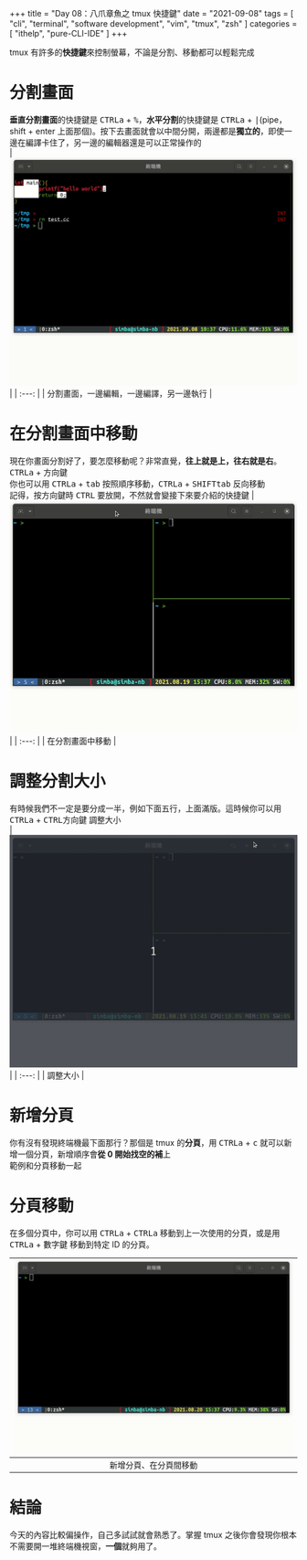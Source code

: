 +++
title = "Day 08：八爪章魚之 tmux 快捷鍵"
date = "2021-09-08"
tags = [
  "cli",
  "terminal",
  "software development",
  "vim",
  "tmux",
  "zsh"
]
categories = [ "ithelp", "pure-CLI-IDE" ]
+++

tmux 有許多的**快捷鍵**來控制螢幕，不論是分割、移動都可以輕鬆完成

# 分割畫面

**垂直分割畫面**的快捷鍵是 <kbd>CTRL</kbd><kbd>a</kbd> + <kbd>%</kbd>，**水平分割**的快捷鍵是 <kbd>CTRL</kbd><kbd>a</kbd> + <kbd>|</kbd>(pipe，shift + enter 上面那個)。按下去畫面就會以中間分開，兩邊都是**獨立的**，即使一邊在編譯卡住了，另一邊的編輯器還是可以正常操作的  
| ![tmux split](/images/ithelp/pure-CLI-IDE/day08/tmux-split.gif) |
| :---: |
| 分割畫面，一邊編輯，一邊編譯，另一邊執行 |

# 在分割畫面中移動

現在你畫面分割好了，要怎麼移動呢？非常直覺，**往上就是上，往右就是右**。<kbd>CTRL</kbd><kbd>a</kbd> + <kbd>方向鍵</kbd>  
你也可以用 <kbd>CTRL</kbd><kbd>a</kbd> + <kbd>tab</kbd> 按照順序移動，<kbd>CTRL</kbd><kbd>a</kbd> + <kbd>SHIFT</kbd><kbd>tab</kbd> 反向移動  
記得，按方向鍵時 <kbd>CTRL</kbd> 要放開，不然就會變接下來要介紹的快捷鍵
| ![tmux move](/images/ithelp/pure-CLI-IDE/day08/tmux-move.gif) |
| :---: |
| 在分割畫面中移動 |

# 調整分割大小

有時候我們不一定是要分成一半，例如下面五行，上面滿版。這時候你可以用 <kbd>CTRL</kbd><kbd>a</kbd> + <kbd>CTRL</kbd><kbd>方向鍵</kbd> 調整大小  
| ![tmux resize](/images/ithelp/pure-CLI-IDE/day08/tmux-resize.gif) |
| :---: |
| 調整大小 |

# 新增分頁

你有沒有發現終端機最下面那行？那個是 tmux 的**分頁**，用 <kbd>CTRL</kbd><kbd>a</kbd> + <kbd>c</kbd> 就可以新增一個分頁，新增順序會**從 0 開始找空的補**上  
範例和分頁移動一起

# 分頁移動

在多個分頁中，你可以用 <kbd>CTRL</kbd><kbd>a</kbd> + <kbd>CTRL</kbd><kbd>a</kbd> 移動到上一次使用的分頁，或是用 <kbd>CTRL</kbd><kbd>a</kbd> + <kbd>數字鍵</kbd> 移動到特定 ID 的分頁。

| ![tmux win move](/images/ithelp/pure-CLI-IDE/day08/tmux-win-move.gif) |
| :-------------------------------------------------------------------: |
|                        新增分頁、在分頁間移動                         |

# 結論

今天的內容比較偏操作，自己多試試就會熟悉了。掌握 tmux 之後你會發現你根本不需要開一堆終端機視窗，**一個**就夠用了。
